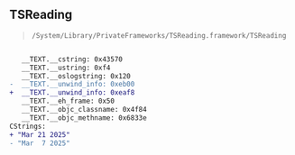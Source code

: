 ## TSReading

> `/System/Library/PrivateFrameworks/TSReading.framework/TSReading`

```diff

   __TEXT.__cstring: 0x43570
   __TEXT.__ustring: 0xf4
   __TEXT.__oslogstring: 0x120
-  __TEXT.__unwind_info: 0xeb00
+  __TEXT.__unwind_info: 0xeaf8
   __TEXT.__eh_frame: 0x50
   __TEXT.__objc_classname: 0x4f84
   __TEXT.__objc_methname: 0x6833e
CStrings:
+ "Mar 21 2025"
- "Mar  7 2025"

```
